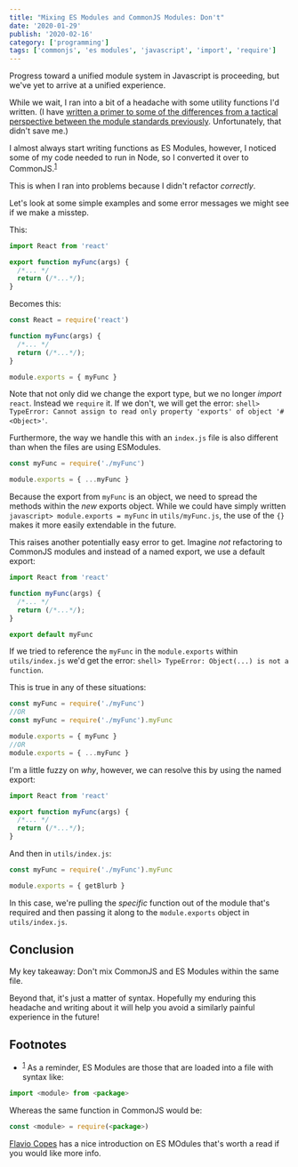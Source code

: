```yaml
---
title: "Mixing ES Modules and CommonJS Modules: Don't"
date: '2020-01-29'
publish: '2020-02-16'
category: ['programming']
tags: ['commonjs', 'es modules', 'javascript', 'import', 'require']
---
```


Progress toward a unified module system in Javascript is proceeding, but we've yet to arrive at a unified experience.

While we wait, I ran into a bit of a headache with some utility functions I'd written. (I have [written a primer to some of the differences from a tactical perspective between the module standards previously](../../2019-02-11/js-modules-primer-export-and-require). Unfortunately, that didn't save me.)

I almost always start writing functions as ES Modules, however, I noticed some of my code needed to run in Node, so I converted it over to CommonJS.<sup>[1](#footnotes)</sup><a id="fn1"></a>

This is when I ran into problems because I didn't refactor _correctly_.

Let's look at some simple examples and some error messages we might see if we make a misstep.

This:

```javascript:title=utils/myFunc.js
import React from 'react'

export function myFunc(args) {
  /*... */
  return (/*...*/);
}

```

Becomes this:

```javascript:title=utils/myFunc.js
const React = require('react')

function myFunc(args) {
  /*... */
  return (/*...*/);
}

module.exports = { myFunc }
```

Note that not only did we change the export type, but we no longer _import_ `react`. Instead we `require` it. If we don't, we will get the error: `shell> TypeError: Cannot assign to read only property 'exports' of object '#<Object>'`.

Furthermore, the way we handle this with an `index.js` file is also different than when the files are using ESModules.

```javascript:title=utils/index.js
const myFunc = require('./myFunc')

module.exports = { ...myFunc }
```

Because the export from `myFunc` is an object, we need to spread the methods within the _new_ exports object. While we could have simply written `javascript> module.exports = myFunc` in `utils/myFunc.js`, the use of the `{}` makes it more easily extendable in the future.

This raises another potentially easy error to get. Imagine _not_ refactoring to CommonJS modules and instead of a named export, we use a default export:

```javascript:title=utils/myFunc.js
import React from 'react'

function myFunc(args) {
  /*... */
  return (/*...*/);
}

export default myFunc
```

If we tried to reference the `myFunc` in the `module.exports` within `utils/index.js` we'd get the error: `shell> TypeError: Object(...) is not a function`.

This is true in any of these situations:

```javascript:title=utils/index.js
const myFunc = require('./myFunc')
//OR
const myFunc = require('./myFunc').myFunc

module.exports = { myFunc }
//OR
module.exports = { ...myFunc }
```

I'm a little fuzzy on _why_, however, we can resolve this by using the named export:

```javascript:title=/utils/myFunc.js
import React from 'react'

export function myFunc(args) {
  /*... */
  return (/*...*/);
}
```

And then in `utils/index.js`:

```javascript:title=utils/index.js
const myFunc = require('./myFunc').myFunc

module.exports = { getBlurb }
```

In this case, we're pulling the _specific_ function out of the module that's required and then passing it along to the `module.exports` object in `utils/index.js`.

## Conclusion

My key takeaway: Don't mix CommonJS and ES Modules within the same file.

Beyond that, it's just a matter of syntax. Hopefully my enduring this headache and writing about it will help you avoid a similarly painful experience in the future!

## Footnotes

-   <sup>[1](#fn1)</sup> As a reminder, ES Modules are those that are loaded into a file with syntax like:

```javascript
import <module> from <package>
```

Whereas the same function in CommonJS would be:

```javascript
const <module> = require(<package>)
```

[Flavio Copes](https://flaviocopes.com/es-modules/) has a nice introduction on ES MOdules that's worth a read if you would like more info.
